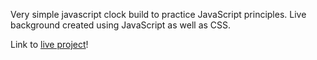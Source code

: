 Very simple javascript clock build to practice JavaScript principles. Live background created using JavaScript as well as CSS.

Link to [live project](https://dibble-clock.netlify.app/)!
